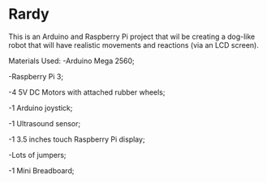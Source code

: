 # Rardy

This is an Arduino and Raspberry Pi project that wil be creating a dog-like robot that will have realistic movements and reactions (via an LCD screen).

Materials Used:
  -Arduino Mega 2560;
  
  -Raspberry Pi 3;
  
  -4 5V DC Motors with attached rubber wheels;
  
  -1 Arduino joystick;
  
  -1 Ultrasound sensor;
  
  -1 3.5 inches touch Raspberry Pi display;
  
  -Lots of jumpers;
  
  -1 Mini Breadboard;
  
  
